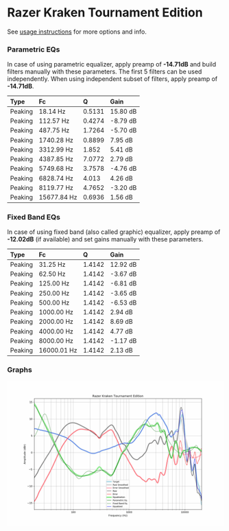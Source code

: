 # Razer Kraken Tournament Edition
See [usage instructions](https://github.com/jaakkopasanen/AutoEq#usage) for more options and info.

### Parametric EQs
In case of using parametric equalizer, apply preamp of **-14.71dB** and build filters manually
with these parameters. The first 5 filters can be used independently.
When using independent subset of filters, apply preamp of **-14.71dB**.

| Type    | Fc          |      Q | Gain     |
|:--------|:------------|:-------|:---------|
| Peaking | 18.14 Hz    | 0.5131 | 15.80 dB |
| Peaking | 112.57 Hz   | 0.4274 | -8.79 dB |
| Peaking | 487.75 Hz   | 1.7264 | -5.70 dB |
| Peaking | 1740.28 Hz  | 0.8899 | 7.95 dB  |
| Peaking | 3312.99 Hz  | 1.852  | 5.41 dB  |
| Peaking | 4387.85 Hz  | 7.0772 | 2.79 dB  |
| Peaking | 5749.68 Hz  | 3.7578 | -4.76 dB |
| Peaking | 6828.74 Hz  | 4.013  | 4.26 dB  |
| Peaking | 8119.77 Hz  | 4.7652 | -3.20 dB |
| Peaking | 15677.84 Hz | 0.6936 | 1.56 dB  |

### Fixed Band EQs
In case of using fixed band (also called graphic) equalizer, apply preamp of **-12.02dB**
(if available) and set gains manually with these parameters.

| Type    | Fc          |      Q | Gain     |
|:--------|:------------|:-------|:---------|
| Peaking | 31.25 Hz    | 1.4142 | 12.92 dB |
| Peaking | 62.50 Hz    | 1.4142 | -3.67 dB |
| Peaking | 125.00 Hz   | 1.4142 | -6.81 dB |
| Peaking | 250.00 Hz   | 1.4142 | -3.65 dB |
| Peaking | 500.00 Hz   | 1.4142 | -6.53 dB |
| Peaking | 1000.00 Hz  | 1.4142 | 2.94 dB  |
| Peaking | 2000.00 Hz  | 1.4142 | 8.69 dB  |
| Peaking | 4000.00 Hz  | 1.4142 | 4.77 dB  |
| Peaking | 8000.00 Hz  | 1.4142 | -1.17 dB |
| Peaking | 16000.01 Hz | 1.4142 | 2.13 dB  |

### Graphs
![](./Razer%20Kraken%20Tournament%20Edition.png)
